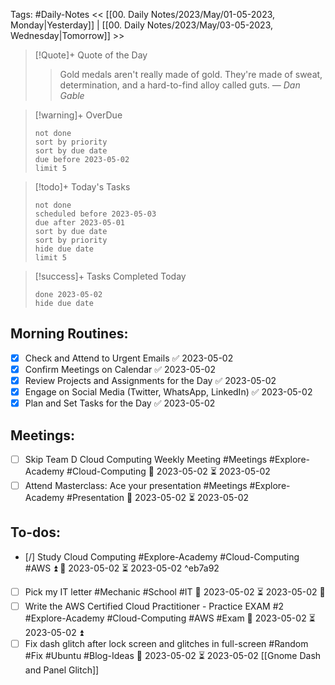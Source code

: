 Tags: #Daily-Notes
<< [[00. Daily Notes/2023/May/01-05-2023, Monday|Yesterday]] | [[00. Daily Notes/2023/May/03-05-2023, Wednesday|Tomorrow]] >>

> [!Quote]+ Quote of the Day  
> > Gold medals aren't really made of gold. They're made of sweat, determination, and a hard-to-find alloy called guts.
> — <cite>Dan Gable</cite>

> [!warning]+ OverDue  
> ```tasks  
> not done  
> sort by priority 
> sort by due date  
> due before 2023-05-02  
> limit 5  
> ```

> [!todo]+ Today's Tasks  
> ```tasks  
> not done  
> scheduled before 2023-05-03  
> due after 2023-05-01  
> sort by due date   
> sort by priority 
> hide due date  
> limit 5  
> ```

> [!success]+ Tasks Completed Today  
> ```tasks  
> done 2023-05-02  
> hide due date  

## Morning Routines:
- [x] Check and Attend to Urgent Emails ✅ 2023-05-02
- [x] Confirm Meetings on Calendar ✅ 2023-05-02
- [x] Review Projects and Assignments for the Day ✅ 2023-05-02
- [x] Engage on Social Media (Twitter, WhatsApp, LinkedIn) ✅ 2023-05-02
- [x] Plan and Set Tasks for the Day ✅ 2023-05-02

## Meetings:
- [ ] Skip Team D Cloud Computing Weekly Meeting #Meetings #Explore-Academy #Cloud-Computing 📅 2023-05-02 ⏳ 2023-05-02 
- [ ] Attend Masterclass: Ace your presentation #Meetings #Explore-Academy #Presentation 📅 2023-05-02 ⏳ 2023-05-02 

## To-dos:
- [/] Study Cloud Computing #Explore-Academy #Cloud-Computing #AWS ⏫ 📅 2023-05-02 ⏳ 2023-05-02 ^eb7a92
- [ ] Pick my IT letter #Mechanic #School #IT 📅 2023-05-02 ⏳ 2023-05-02 🔽 
- [ ] Write the AWS Certified Cloud Practitioner - Practice EXAM #2 #Explore-Academy #Cloud-Computing #AWS #Exam 📅 2023-05-02 ⏳ 2023-05-02 ⏫ 
- [ ] Fix dash glitch after lock screen and glitches in full-screen #Random #Fix #Ubuntu #Blog-Ideas 📅 2023-05-02 ⏳ 2023-05-02 [[Gnome Dash and Panel Glitch]]